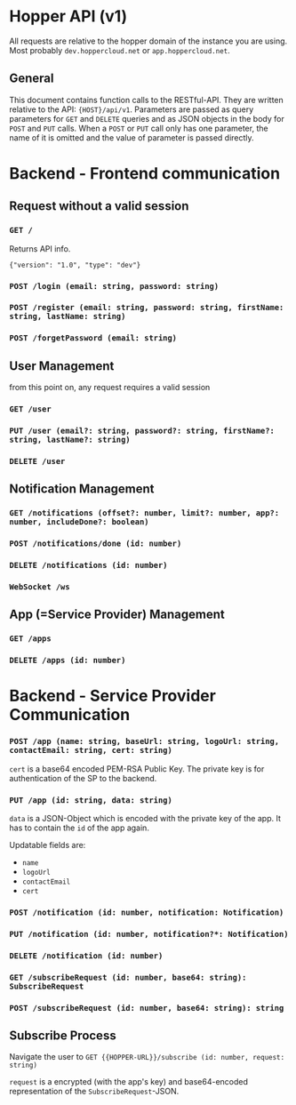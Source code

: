 # Hopper API (v1)
All requests are relative to the hopper domain of the instance you are using. Most probably `dev.hoppercloud.net` or `app.hoppercloud.net`.

## General
This document contains function calls to the RESTful-API. They are written relative to the API: `{HOST}/api/v1`. Parameters are passed as query parameters for `GET` and `DELETE` queries and as JSON objects in the body for `POST` and `PUT` calls. When a `POST` or `PUT` call only has one parameter, the name of it is omitted and the value of parameter is passed directly.

# Backend - Frontend communication

## Request without a valid session

### `GET /` 
Returns API info.

`{"version": "1.0", "type": "dev"}`

### `POST /login (email: string, password: string)`
### `POST /register (email: string, password: string, firstName: string, lastName: string)`
### `POST /forgetPassword (email: string)`
## User Management
from this point on, any request requires a valid session

### `GET /user`
### `PUT /user (email?: string, password?: string, firstName?: string, lastName?: string)`
### `DELETE /user`

## Notification Management
### `GET /notifications (offset?: number, limit?: number, app?: number, includeDone?: boolean)`
### `POST /notifications/done (id: number)` 
### `DELETE /notifications (id: number)`

### `WebSocket /ws`

## App (=Service Provider) Management
### `GET /apps`
### `DELETE /apps (id: number)`

# Backend - Service Provider Communication

### `POST /app (name: string, baseUrl: string, logoUrl: string, contactEmail: string, cert: string)` 
`cert` is a base64 encoded PEM-RSA Public Key. The private key is for authentication of the SP to the backend.

### `PUT /app (id: string, data: string)`
`data` is a JSON-Object which is encoded with the private key of the app. It has to contain the `id` of the app again.

Updatable fields are:
  - `name`
  - `logoUrl`
  - `contactEmail`
  - `cert`

### `POST /notification (id: number, notification: Notification)`
### `PUT /notification (id: number, notification?*: Notification)`
### `DELETE /notification (id: number)`

### `GET /subscribeRequest (id: number, base64: string): SubscribeRequest`
### `POST /subscribeRequest (id: number, base64: string): string`

## Subscribe Process
Navigate the user to `GET {{HOPPER-URL}}/subscribe (id: number, request: string)`

`request` is a encrypted (with the app's key) and base64-encoded representation of the `SubscribeRequest`-JSON.
